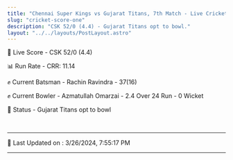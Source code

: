 ```yaml
---
title: "Chennai Super Kings vs Gujarat Titans, 7th Match - Live Cricket Score"
slug: "cricket-score-one"
description: "CSK 52/0 (4.4) - Gujarat Titans opt to bowl."
layout: "../../layouts/PostLayout.astro"
---
```


🔴 Live Score - CSK 52/0 (4.4)  

📊 Run Rate - CRR: 11.14  

✊ Current Batsman - Rachin Ravindra - 37(16)  

✊ Current Bowler - Azmatullah Omarzai - 2.4 Over 24 Run - 0 Wicket  

📑 Status - Gujarat Titans opt to bowl

<br />

***

📝 Last Updated on : 3/26/2024, 7:55:17 PM

***

